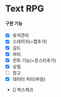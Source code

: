 # Text RPG

#### 구현 기능 
 - [x] 유저관리
 - [x] 스테이지(+맵추가)
 - [x] 길드
 - [x] 파티
 - [x] 전투 기능(+몬스터추가)
 - [x] 상점
 - [ ] 창고
 - [x] 데이터 처리(파일)
 - [] 박스체크
